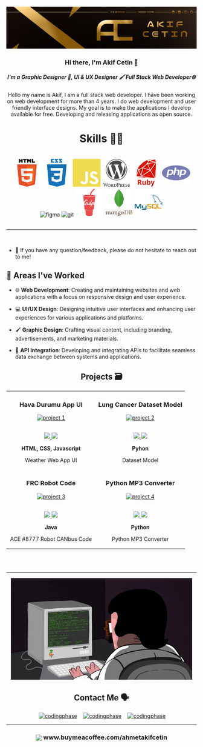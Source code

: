 

<p align="center">
  <a href="https://www.github.com/ahmetakifcetin/" target="_blank" rel="noreferrer"><img src="./assets/banner.jpg" alt="my banner"></a>
</p>

<h3 align="center">
Hi there, I'm Akif Cetin 👋
</h3>


<h5 align="center">I'm a Graphic Designer 🎨, UI & UX Designer 🖌️ Full Stack Web Developer🌐</h5>

<p align="center">
Hello my name is Akif, I am a full stack web developer. I have been working on web development for more than 4 years. I do web development and user friendly interface designs. My goal is to make the applications I develop available for free. Developing and releasing applications as open source.
</p> 


<h1 align="center">Skills 🤹🏻</h1>

<div align="center">
                <br>
                    <div align="center" >  
                      <img src="https://raw.githubusercontent.com/devicons/devicon/master/icons/html5/html5-original-wordmark.svg" alt="html5" width="75" height="75"/> 
			<img src="https://raw.githubusercontent.com/devicons/devicon/1119b9f84c0290e0f0b38982099a2bd027a48bf1/icons/css3/css3-plain-wordmark.svg" alt="css3" width="75" height="75"/>
                      <img src="https://raw.githubusercontent.com/devicons/devicon/1119b9f84c0290e0f0b38982099a2bd027a48bf1/icons/javascript/javascript-plain.svg" alt="css3" width="75" height="75"/>
                      <img src="https://raw.githubusercontent.com/devicons/devicon/1119b9f84c0290e0f0b38982099a2bd027a48bf1/icons/wordpress/wordpress-plain-wordmark.svg" alt="css3" width="75" height="75"/>
                      <img src="https://raw.githubusercontent.com/devicons/devicon/1119b9f84c0290e0f0b38982099a2bd027a48bf1/icons/ruby/ruby-plain-wordmark.svg" alt="css3" width="75" height="75"/>
                      <img src="https://raw.githubusercontent.com/devicons/devicon/1119b9f84c0290e0f0b38982099a2bd027a48bf1/icons/php/php-plain.svg" alt="css3" width="75" height="75"/>
                      <img src="https://www.vectorlogo.zone/logos/figma/figma-icon.svg" alt="figma" width="75" height="75"/> 
                      <img src="https://www.vectorlogo.zone/logos/git-scm/git-scm-icon.svg" alt="git" width="75" height="75"/> 
                      <img src="https://raw.githubusercontent.com/devicons/devicon/master/icons/gulp/gulp-plain.svg" alt="gulp" width="75" height="75"/>
                      <img src="https://raw.githubusercontent.com/devicons/devicon/master/icons/mongodb/mongodb-original-wordmark.svg" alt="mongodb" width="75" height="75"/> 
                      <img src="https://raw.githubusercontent.com/devicons/devicon/master/icons/mysql/mysql-original-wordmark.svg" alt="mysql" width="75" height="75"/> 
                    </div>
</div>

<br>
<hr>
<br>


<p></p>

- 💬 If you have any question/feedback, please do not hesitate to reach out to me!

## 🌱 Areas I've Worked


- 🌐 **Web Development**: Creating and maintaining websites and web applications with a focus on responsive design and user experience.

- 💻 **UI/UX Design**: Designing intuitive user interfaces and enhancing user experiences for various applications and platforms.

- 🖌️ **Graphic Design**: Crafting visual content, including branding, advertisements, and marketing materials.

- 📩 **API Integration**: Developing and integrating APIs to facilitate seamless data exchange between systems and applications.

<h2 align="center">Projects 🗃️</h2>
<div align="center">
	<table>
		<tr>
			<td width="50%">
				<h3 align="center">Hava Durumu App UI</h3>
				<div align="center">  
					<a href='https://github.com/ahmetakifcetin/Hava-Durumu-App-UI' target="_blank">
						<img src="https://github.com/ahmetakifcetin/Hava-Durumu-App-UI/blob/main/assets/banner.png?raw=true" alt="project 1" height="100%" />
					</a>
					<br>
					<br>
					<p>
						<a href="https://github.com/ahmetakifcetin/Hava-Durumu-App-UI" target="_blank">
							<img src="https://img.shields.io/badge/Repo-lightgrey?style=for-the-badge&logo=github"/>
						</a>  
						<a href="https://ahmetakifcetin-eb015.web.app/" target="_blank">
              <img src="https://img.shields.io/badge/Live-lightgrey?style=for-the-badge&color=0892d0"/>
						</a>
					</p>
					<p><strong>HTML, CSS, Javascript</strong></p>
          <p>
						Weather Web App UI
					</p>
				</div>
			</td>
			<td width="50%">
				<h3 align="center">Lung Cancer Dataset Model</h3>
				<div align="center" >  
					<a href='https://github.com/ahmetakifcetin/lung-cancer-dataset-model' target="_blank">
						<img src="https://github.com/ahmetakifcetin/lung-cancer-dataset-model/raw/main/assets/banner.png" 
            alt="project 2" height="100%" />
					</a>
					<br>
					<br>
					<p>
						<a href="https://github.com/ahmetakifcetin/lung-cancer-dataset-model" target="_blank">
							<img src="https://img.shields.io/badge/Repo-lightgrey?style=for-the-badge&logo=github"/>
						</a>  
						<a href="https://github.com/ahmetakifcetin/lung-cancer-dataset-model" target="_blank">
							<img src="https://img.shields.io/badge/Live-lightgrey?style=for-the-badge&color=0892d0"/>
						</a>	
					</p>
					 <p><strong>Pyhon</strong></p>
					<p>Dataset Model</p>
				</div>
        </tr>
	    <tr>
            <td width="50%">
                <h3 align="center">FRC Robot Code</h3>
                <div align="center" >  
                    <a href='https://codingphase.com' target="_blank">
                        <img src="https://github.com/ahmetakifcetin/safrantech-arcade-drive/raw/main/assets/banner.png" alt="project 3" height="100%" />
                    </a>
                    <br>
                    <br>
                    <p>
                        <a href="https://codingphase.com" target="_blank">
							<img src="https://img.shields.io/badge/Repo-lightgrey?style=for-the-badge&logo=github"/>
						</a>  
						<a href="https://" target="_blank">
							<img src="https://img.shields.io/badge/Live-lightgrey?style=for-the-badge&color=0892d0"/>
						</a>
                    </p>
                    <p><strong>Java</strong></p>
		    <p>ACE #8777 Robot CANbus Code</p>
                </div>
            </td>
            <td width="50%">
                <h3 align="center">Python MP3 Converter</h3>
                <div align="center">  
                    <a href='https://github.com/ahmetakifcetin/Python-Donusturucu-Master' target="_blank">
                        <img src="https://github.com/ahmetakifcetin/Python-Donusturucu-Master/raw/main/assets/banner.png" alt="project 4" height="100%" />
                    </a>
                    <br>
                    <br>
                    <p>
                        <a href="https://github.com/ahmetakifcetin/Python-Donusturucu-Master" target="_blank">
							<img src="https://img.shields.io/badge/Repo-lightgrey?style=for-the-badge&logo=github"/>
						</a>  
						<a href="https://github.com/ahmetakifcetin/Python-Donusturucu-Master" target="_blank">
							<img src="https://img.shields.io/badge/Live-lightgrey?style=for-the-badge&color=0892d0"/>
						</a>	
                    </p>
                    <p><strong>Python</strong></p>
		    <p>Python MP3 Converter</p>
                </div>	
            </td>
        </tr>
	</table>
</div>
<br />
<br />
<hr>

<p align="center">
  <a href="https://www.github.com/ahmetakifcetin/" target="_blank" rel="noreferrer"><img src="./assets/giff.gif" alt="my banner"></a>
</p>


<h2 align="center">Contact Me 🗣️</h2>
<p align="center">
	&nbsp&nbsp&nbsp
	<a href="https://www.behance.net/ahmetakifetn" target="blank"><img align="center" src="https://raw.githubusercontent.com/rahuldkjain/github-profile-readme-generator/master/src/images/icons/Social/behance.svg" alt="codingphase" height="30" width="40" /></a>&nbsp&nbsp&nbsp
<a href="https://linkedin.com/in/ahmetakifcetin" target="blank"><img align="center" src="https://raw.githubusercontent.com/rahuldkjain/github-profile-readme-generator/master/src/images/icons/Social/linked-in-alt.svg" alt="codingphase" height="30" width="40" /></a>&nbsp&nbsp&nbsp
<a href="https://github.com/ahmetakifcetin/" target="blank"><img align="center" src="https://raw.githubusercontent.com/rahuldkjain/github-profile-readme-generator/master/src/images/icons/Social/github.svg" alt="codingphase" height="30" width="40" /></a>&nbsp&nbsp&nbsp
</p>

<hr>


<h3 align="center">
<img align="center" src="https://play-lh.googleusercontent.com/aMb_Qiolzkq8OxtQZ3Af2j8Zsp-ZZcNetR9O4xSjxH94gMA5c5gpRVbpg-3f_0L7vlo"  width="32px"/> www.buymeacoffee.com/ahmetakifcetin
</h3> 

